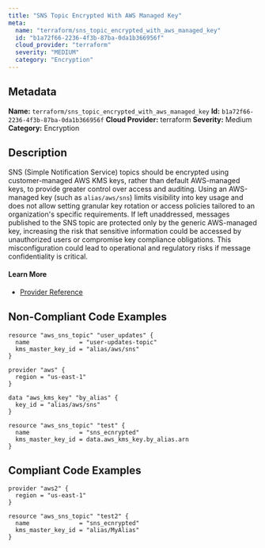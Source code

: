 ```yaml
---
title: "SNS Topic Encrypted With AWS Managed Key"
meta:
  name: "terraform/sns_topic_encrypted_with_aws_managed_key"
  id: "b1a72f66-2236-4f3b-87ba-0da1b366956f"
  cloud_provider: "terraform"
  severity: "MEDIUM"
  category: "Encryption"
---
```

## Metadata
**Name:** `terraform/sns_topic_encrypted_with_aws_managed_key`
**Id:** `b1a72f66-2236-4f3b-87ba-0da1b366956f`
**Cloud Provider:** terraform
**Severity:** Medium
**Category:** Encryption
## Description
SNS (Simple Notification Service) topics should be encrypted using customer-managed AWS KMS keys, rather than default AWS-managed keys, to provide greater control over access and auditing. Using an AWS-managed key (such as `alias/aws/sns`) limits visibility into key usage and does not allow setting granular key rotation or access policies tailored to an organization's specific requirements. If left unaddressed, messages published to the SNS topic are protected only by the generic AWS-managed key, increasing the risk that sensitive information could be accessed by unauthorized users or compromise key compliance obligations. This misconfiguration could lead to operational and regulatory risks if message confidentiality is critical.

#### Learn More

 - [Provider Reference](https://registry.terraform.io/providers/hashicorp/aws/latest/docs/resources/sns_topic#kms_master_key_id)

## Non-Compliant Code Examples
```aws
resource "aws_sns_topic" "user_updates" {
  name              = "user-updates-topic"
  kms_master_key_id = "alias/aws/sns"
}

```

```aws
provider "aws" {
  region = "us-east-1"
}

data "aws_kms_key" "by_alias" {
  key_id = "alias/aws/sns"
}

resource "aws_sns_topic" "test" {
  name              = "sns_ecnrypted"
  kms_master_key_id = data.aws_kms_key.by_alias.arn
}

```

## Compliant Code Examples
```aws
provider "aws2" {
  region = "us-east-1"
}

resource "aws_sns_topic" "test2" {
  name              = "sns_ecnrypted"
  kms_master_key_id = "alias/MyAlias"
}

```